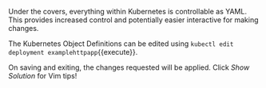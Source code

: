 Under the covers, everything within Kubernetes is controllable as YAML. This provides increased control and potentially easier interactive for making changes.

The Kubernetes Object Definitions can be edited using `kubectl edit deployment examplehttpapp`{{execute}}. 

On saving and exiting, the changes requested will be applied. Click _Show Solution_ for Vim tips!
